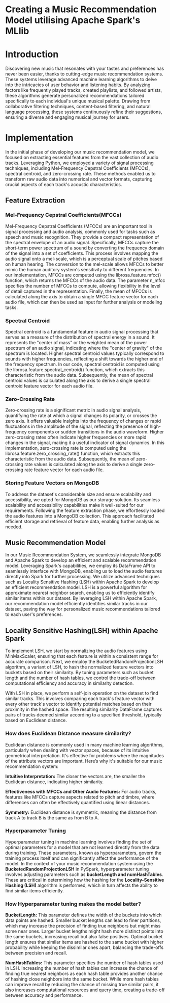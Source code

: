 # Creating a Music Recommendation Model utilising Apache Spark's MLlib

# Introduction
Discovering new music that resonates with your tastes and preferences has never been easier, thanks to cutting-edge music recommendation systems. These systems leverage advanced machine learning algorithms to delve into the intricacies of user behavior and listening habits. By analyzing factors like frequently played tracks, created playlists, and followed artists, these algorithms generate personalized recommendations tailored specifically to each individual's unique musical palette. Drawing from collaborative filtering techniques, content-based filtering, and natural language processing, these systems continuously refine their suggestions, ensuring a diverse and engaging musical journey for users.

# Implementation

In the initial phase of developing our music recommendation model, we focused on extracting essential features from the vast collection of audio tracks. Leveraging Python, we employed a variety of signal processing techniques, including Mel-Frequency Cepstral Coefficients (MFCCs), spectral centroid, and zero-crossing rate. These methods enabled us to transform raw audio data into numerical and vector formats, capturing crucial aspects of each track's acoustic characteristics. 

## Feature Extraction

### Mel-Frequency Cepstral Coefficients(MFCCs)
Mel-Frequency Cepstral Coefficients (MFCCs) are an important tool in signal processing and audio analysis, commonly used for tasks such as speech and music recognition. They provide a compact representation of the spectral envelope of an audio signal. Specifically, MFCCs capture the short-term power spectrum of a sound by converting the frequency domain of the signal into a set of coefficients. This process involves mapping the audio signal onto a mel-scale, which is a perceptual scale of pitches based on human hearing. The conversion to the mel-scale allows MFCCs to better mimic the human auditory system's sensitivity to different frequencies. In our implementation, MFCCs are computed using the librosa.feature.mfcc() function, which returns the MFCCs of the audio data. The parameter n_mfcc specifies the number of MFCCs to compute, allowing flexibility in the level of detail captured in the representation. Finally, the mean of MFCCs is calculated along the axis to obtain a single MFCC feature vector for each audio file, which can then be used as input for further analysis or modeling tasks.

### Spectral Centroid
Spectral centroid is a fundamental feature in audio signal processing that serves as a measure of the distribution of spectral energy in a sound. It represents the "center of mass" or the weighted mean of the power spectrum of an audio signal, indicating where the "center of gravity" of the spectrum is located. Higher spectral centroid values typically correspond to sounds with higher frequencies, reflecting a shift towards the higher end of the frequency spectrum. In our code, spectral centroid is computed using the librosa.feature.spectral_centroid() function, which extracts this characteristic from the audio data. Subsequently, the mean of spectral centroid values is calculated along the axis to derive a single spectral centroid feature vector for each audio file.

### Zero-Crossing Rate
Zero-crossing rate is a significant metric in audio signal analysis, quantifying the rate at which a signal changes its polarity, or crosses the zero axis. It offers valuable insights into the frequency of changes or rapid fluctuations in the amplitude of the signal, reflecting the presence of high-frequency components or sudden transitions in the audio waveform. Higher zero-crossing rates often indicate higher frequencies or more rapid changes in the signal, making it a useful indicator of signal dynamics. In this implementation, zero-crossing rate is computed using the librosa.feature.zero_crossing_rate() function, which extracts this characteristic from the audio data. Subsequently, the mean of zero-crossing rate values is calculated along the axis to derive a single zero-crossing rate feature vector for each audio file.

### Storing Feature Vectors on MongoDB
To address the dataset's considerable size and ensure scalability and accessibility, we opted for MongoDB as our storage solution. Its seamless scalability and accessibility capabilities make it well-suited for our requirements. Following the feature extraction phase, we effortlessly loaded the audio features into a MongoDB collection. This approach facilitated efficient storage and retrieval of feature data, enabling further analysis as needed.

## Music Recommendation Model
In our Music Recommendation System, we seamlessly integrate MongoDB and Apache Spark to develop an efficient and scalable recommendation model.  Leveraging Spark's capabilities, we employ its DataFrame API to seamlessly interface with MongoDB, enabling us to load the audio features directly into Spark for further processing. We utilize advanced techniques such as Locality Sensitive Hashing (LSH) within Apache Spark to develop an efficient recommendation model. LSH is a powerful algorithm for approximate nearest neighbor search, enabling us to efficiently identify similar items within our dataset. By leveraging LSH within Apache Spark, our recommendation model efficiently identifies similar tracks in our dataset, paving the way for personalized music recommendations tailored to each user's preferences.

## Locality Sensitive Hashing(LSH) within Apache Spark
To implement LSH, we start by normalizing the audio features using MinMaxScaler, ensuring that each feature is within a consistent range for accurate comparison. Next, we employ the BucketedRandomProjectionLSH algorithm, a variant of LSH, to hash the normalized feature vectors into buckets based on their similarity. By tuning parameters such as bucket length and the number of hash tables, we control the trade-off between computational efficiency and accuracy in similarity detection.

With LSH in place, we perform a self-join operation on the dataset to find similar tracks. This involves comparing each track's feature vector with every other track's vector to identify potential matches based on their proximity in the hashed space. The resulting similarity DataFrame captures pairs of tracks deemed similar according to a specified threshold, typically based on Euclidean distance.

### How does Euclidean Distance measure similarity?
Euclidean distance is commonly used in many machine learning algorithms, particularly when dealing with vector spaces, because of its intuitive geometrical interpretation. It's effective for problems where the magnitudes of the attribute vectors are important. Here’s why it's suitable for our music recommendation system:

**Intuitive Interpretation:** The closer the vectors are, the smaller the Euclidean distance, indicating higher similarity.

**Effectiveness with MFCCs and Other Audio Features:** For audio tracks, features like MFCCs capture aspects related to pitch and timbre, where differences can often be effectively quantified using linear distances.

**Symmetry:** Euclidean distance is symmetric, meaning the distance from track A to track B is the same as from B to A.

### Hyperparameter Tuning
Hyperparameter tuning in machine learning involves finding the set of optimal parameters for a model that are not learned directly from the data during training. These parameters, known as hyperparameters, govern the training process itself and can significantly affect the performance of the model. In the context of your music recommendation system using the **BucketedRandomProjectionLSH** in PySpark, hyperparameter tuning involves adjusting parameters such as **bucketLength and numHashTables**. These are critical in determining how the hashing for the **Locality-Sensitive Hashing (LSH)** algorithm is performed, which in turn affects the ability to find similar items efficiently.

### How Hyperparameter tuning makes the model better?

**BucketLength:** This parameter defines the width of the buckets into which data points are hashed. Smaller bucket lengths can lead to finer partitions, which may increase the precision of finding true neighbors but might miss some near ones. Larger bucket lengths might hash more distinct points into the same buckets, increasing recall but also false positives. Optimal bucket length ensures that similar items are hashed to the same bucket with higher probability while keeping the dissimilar ones apart, balancing the trade-offs between precision and recall.

**NumHashTables:** This parameter specifies the number of hash tables used in LSH. Increasing the number of hash tables can increase the chance of finding true nearest neighbors as each hash table provides another chance of hashing close neighbors into the same bucket. While more hash tables can improve recall by reducing the chance of missing true similar pairs, it also increases computational resources and query time, creating a trade-off between accuracy and performance.
